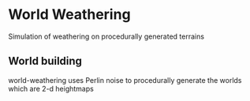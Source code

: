 # World Weathering

Simulation of weathering on procedurally generated terrains

## World building

world-weathering uses Perlin noise to procedurally generate the worlds which are 2-d heightmaps
